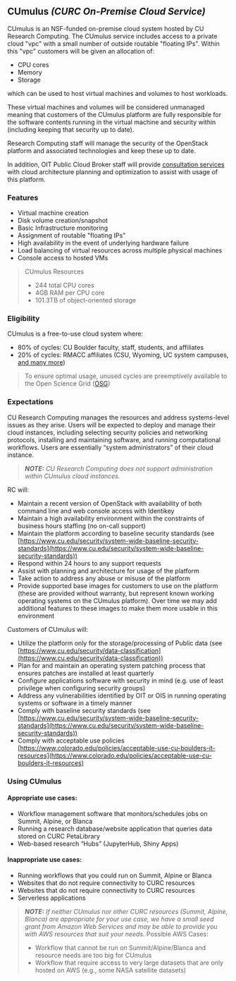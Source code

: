 ## CUmulus _(CURC On-Premise Cloud Service)_

CUmulus is an NSF-funded on-premise cloud system hosted by CU Research Computing. The CUmulus service includes access to a private cloud "vpc" with a small number of outside routable "floating IPs".  Within this "vpc" customers will be given an allocation of:
 - CPU cores
 - Memory
 - Storage

which can be used to host virtual machines and volumes to host workloads.

These virtual machines and volumes will be considered unmanaged meaning that customers of the CUmulus platform are fully responsible for the software contents running in the virtual machine and security within (including keeping that security up to date).

Research Computing staff will manage the security of the OpenStack platform and associated technologies and keep these up to date.

In addition, OIT Public Cloud Broker staff will provide [consultation services](https://oit.colorado.edu/services/consulting-professional-services/public-cloud-broker/consulting-services) with cloud architecture planning and optimization to assist with usage of this platform.

### Features
- Virtual machine creation
- Disk volume creation/snapshot
- Basic Infrastructure monitoring
- Assignment of routable "floating IPs"
- High availability in the event of underlying hardware failure
- Load balancing of virtual resources across multiple physical machines
- Console access to hosted VMs

> CUmulus Resources
> - 244 total CPU cores
> - 4GB RAM per CPU core
> - 101.3TB of object-oriented storage

### Eligibility

CUmulus is a free-to-use cloud system where:
- 80% of cycles: CU Boulder faculty, staff, students, and affiliates
- 20% of cycles: RMACC affiliates (CSU, Wyoming, UC system campuses, [and many more](https://rmacc.org/partners)) 

> To ensure optimal usage, unused cycles are preemptively available to the Open Science Grid ([OSG](https://opensciencegrid.org/))

### Expectations

CU Research Computing manages the resources and address systems-level issues as they arise. Users will be expected to deploy and manage their cloud instances, including selecting security policies and networking protocols, installing and maintaining software, and running computational workflows. Users are essentially “system administrators” of their cloud instance. 

> **_NOTE:_** _CU Research Computing does not support administration within CUmulus cloud instances._

RC will:
- Maintain a recent version of OpenStack with availability of both command line and web console access with Identikey
- Maintain a high availability environment within the constraints of business hours staffing (no on-call support)
- Maintain the platform according to baseline security standards (see [https://www.cu.edu/security/system-wide-baseline-security-standards](https://www.cu.edu/security/system-wide-baseline-security-standards))
- Respond within 24 hours to any support requests
- Assist with planning and architecture for usage of the platform
- Take action to address any abuse or misuse of the platform
- Provide supported base images for customers to use on the platform (these are provided without warranty, but represent known working operating systems on the CUmulus platform). Over time we may add additional features to these images to make them more usable in this environment


Customers of CUmulus will:
- Utilize the platform only for the storage/processing of Public data (see [https://www.cu.edu/security/data-classification](https://www.cu.edu/security/data-classification))
- Plan for and maintain an operating system patching process that ensures patches are installed at least quarterly
- Configure applications software with security in mind (e.g. use of least privilege when configuring security groups)
- Address any vulnerabilities identified by OIT or OIS in running operating systems or software in a timely manner
- Comply with baseline security standards (see [https://www.cu.edu/security/system-wide-baseline-security-standards](https://www.cu.edu/security/system-wide-baseline-security-standards))
- Comply with acceptable use policies [https://www.colorado.edu/policies/acceptable-use-cu-boulders-it-resources](https://www.colorado.edu/policies/acceptable-use-cu-boulders-it-resources) 

### Using CUmulus

#### Appropriate use cases:
- Workflow management software that monitors/schedules jobs on Summit, Alpine, or Blanca
- Running a research database/website application that queries data stored on CURC PetaLibrary 
- Web-based research “Hubs” (JupyterHub, Shiny Apps)

#### Inappropriate use cases: 
- Running workflows that you could run on Summit, Alpine or Blanca
- Websites that do not require connectivity to CURC resources
- Websites that do not require connectivity to CURC resources
- Serverless applications

> **_NOTE:_** _If neither CUmulus nor other CURC resources (Summit, Alpine, Blanca) are appropriate for your use case, we have a small seed grant from Amazon Web Services and may be able to provide you with AWS resources that suit your needs._
> Possible AWS Cases:
> - Workflow that cannot be run on Summit/Alpine/Blanca and resource needs are too big for CUmulus
> - Workflow that require access to very large datasets that are only hosted on AWS (e.g., some NASA satellite datasets)
